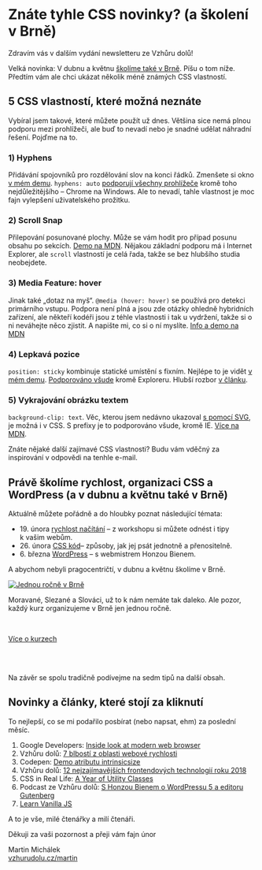 # Znáte tyhle CSS novinky? (a školení v Brně)

Zdravím vás v dalším vydání newsletteru ze Vzhůru dolů!

Velká novinka: V dubnu a květnu [školíme také v Brně](https://www.vzhurudolu.cz/kurzy). Píšu o tom níže. Předtím vám ale chci ukázat několik méně známých CSS vlastností.

## 5 CSS vlastností, které možná neznáte

Vybíral jsem takové, které můžete použít už dnes. Většina sice nemá plnou podporu mezi prohlížeči, ale buď to nevadí nebo je snadné udělat náhradní řešení. Pojďme na to.

### 1) Hyphens

Přidávání spojovníků pro rozdělování slov na konci řádků. Zmenšete si okno [v mém demu](https://codepen.io/machal/pen/vbmpJw). `hyphens: auto` [podporují všechny prohlížeče](https://caniuse.com/#feat=css-hyphens) kromě toho nejdůležitějšího – Chrome na Windows. Ale to nevadí, tahle vlastnost je moc fajn vylepšení uživatelského prožitku.

### 2) Scroll Snap

Přilepování posunované plochy. Může se vám hodit pro případ posunu obsahu po sekcích. [Demo na MDN](https://developer.mozilla.org/en-US/docs/Web/CSS/CSS_Scroll_Snap/Basic_concepts). Nějakou základní podporu má i Internet Explorer, ale `scroll` vlastností je celá řada, takže se bez hlubšího studia neobejdete.

### 3) Media Feature: hover

Jinak také „dotaz na myš“. `@media (hover: hover)` se používá pro detekci primárního vstupu. Podpora není plná a jsou zde otázky ohledně hybridních zařízení, ale někteří kodéři jsou z téhle vlastnosti i tak u vydržení, takže si o ni neváhejte něco zjistit. A napište mi, co si o ní myslíte. [Info a demo na MDN](https://developer.mozilla.org/en-US/docs/Web/CSS/@media/hover)

### 4) Lepkavá pozice

`position: sticky` kombinuje statické umístění s fixním. Nejlépe to je vidět [v mém demu](https://codepen.io/machal/pen/eGOgEY). [Podporováno všude](https://caniuse.com/#feat=css-sticky) kromě Exploreru. Hlubší rozbor [v článku](https://medium.com/@elad/css-position-sticky-how-it-really-works-54cd01dc2d46).

### 5) Vykrajování obrázku textem

`background-clip: text`. Věc, kterou jsem nedávno ukazoval [s pomocí SVG](https://www.vzhurudolu.cz/prirucka/reseni-svg-vyrezy), je možná i v CSS. S prefixy je to podporováno všude, kromě IE. [Více na MDN](https://developer.mozilla.org/en-US/docs/Web/CSS/background-clip).

Znáte nějaké další zajímavé CSS vlastnosti? Budu vám vděčný za inspirování v odpovědi na tenhle e-mail.

## Právě školíme rychlost, organizaci CSS a WordPress (a v dubnu a květnu také v Brně)

Aktuálně můžete pořádně a do hloubky  poznat následující témata:

* 19. února [rychlost načítání](https://www.vzhurudolu.cz/kurzy/rychlost-nacitani) – z workshopu si můžete odnést i tipy k vašim webům.
* 26. února [CSS kód](https://www.vzhurudolu.cz/kurzy/css-kod)– způsoby, jak jej psát jednotně a přenositelně.
* 6. března [WordPress](https://www.vzhurudolu.cz/kurzy/wordpress) – s webmistrem Honzou Bienem.

A abychom nebyli pragocentričtí, v dubnu a květnu školíme v Brně.

[![Jednou ročně v Brně](https://gallery.mailchimp.com/d6be2f1899eba6a7651157403/images/88f3bc63-e644-4a5d-b36a-6641b5b11da4.jpg)](https://www.vzhurudolu.cz/kurzy)

Moravané, Slezané a Slováci, už to k nám nemáte tak daleko. Ale pozor, každý kurz  organizujeme v Brně jen jednou ročně.

<br>

<p class="text-center" markdown="1">
<a class="vd-button" href="https://www.vzhurudolu.cz/kurzy">Více o kurzech</a>

<br><br>

Na závěr se spolu tradičně podívejme na sedm tipů na další obsah.

## Novinky a články, které stojí za kliknutí

To nejlepší, co se mi podařilo posbírat (nebo napsat, ehm) za poslední měsíc.

1. Google Developers: [Inside look at modern web browser](https://developers.google.com/web/updates/2018/09/inside-browser-part1)
2. Vzhůru dolů: [7 bl­bos­tí z ob­las­ti webo­vé rych­los­ti](https://www.vzhurudolu.cz/prirucka/rychlost-myty)
3. Codepen: [Demo atributu intrinsicsize](https://codepen.io/eeeps/pen/qLKwEZ)
4. Vzhůru dolů: [12 nej­za­jí­ma­věj­ších fron­ten­do­vých tech­no­lo­gií roku 2018](https://www.vzhurudolu.cz/blog/132-technologie-2018)
5. CSS in Real Life: [A Year of Utility Classes](https://css-irl.info/a-year-of-utility-classes/)
6. Podcast ze Vzhůru dolů: [S Honzou Bienem o WordPressu 5 a editoru Gutenberg](https://www.vzhurudolu.cz/podcast/134-podcast-gutenberg)
7. [Learn Vanilla JS](https://learnvanillajs.com/roadmap/)

A to je vše, milé čtenářky a milí čtenáři.

Děkuji za vaši pozornost a přeji vám fajn únor

Martin Michálek  
[vzhurudolu.cz/martin](http://vzhurudolu.cz/martin)